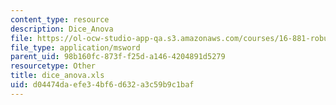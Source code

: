```yaml
---
content_type: resource
description: Dice_Anova
file: https://ol-ocw-studio-app-qa.s3.amazonaws.com/courses/16-881-robust-system-design-summer-1998/d04474daefe34bf6d632a3c59b9c1baf_dice_anova.xls
file_type: application/msword
parent_uid: 98b160fc-873f-f25d-a146-4204891d5279
resourcetype: Other
title: dice_anova.xls
uid: d04474da-efe3-4bf6-d632-a3c59b9c1baf
---
```

